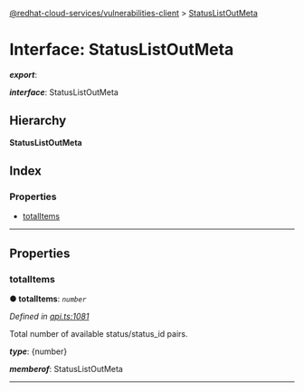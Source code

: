 [@redhat-cloud-services/vulnerabilities-client](../README.md) > [StatusListOutMeta](../interfaces/statuslistoutmeta.md)

# Interface: StatusListOutMeta

*__export__*: 

*__interface__*: StatusListOutMeta

## Hierarchy

**StatusListOutMeta**

## Index

### Properties

* [totalItems](statuslistoutmeta.md#totalitems)

---

## Properties

<a id="totalitems"></a>

###  totalItems

**● totalItems**: *`number`*

*Defined in [api.ts:1081](https://github.com/karelhala/javascript-clients/blob/master/packages/vulnerabilities/api.ts#L1081)*

Total number of available status/status\_id pairs.

*__type__*: {number}

*__memberof__*: StatusListOutMeta

___

